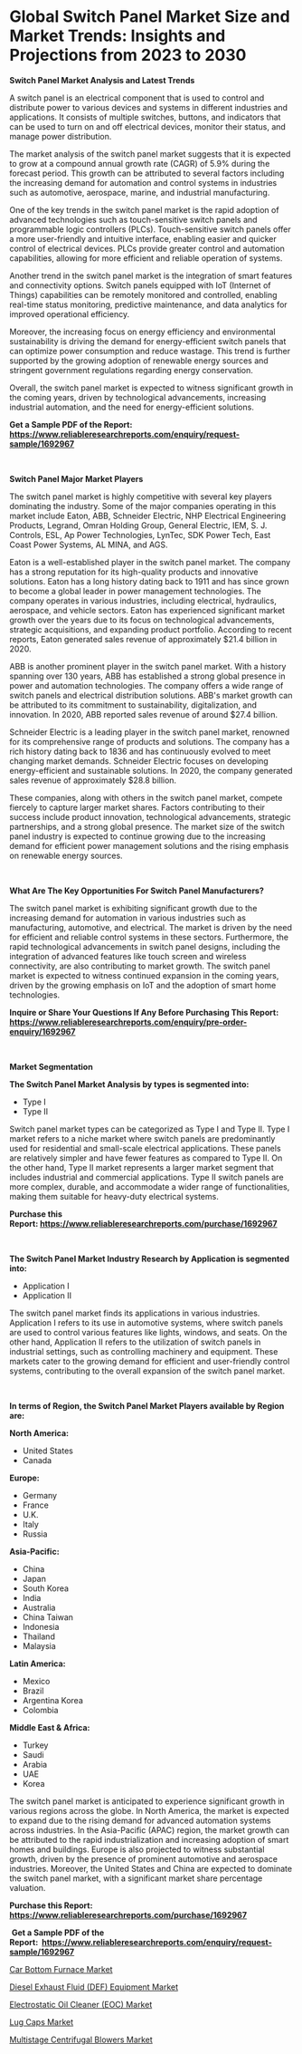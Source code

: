 <p><h1>Global Switch Panel Market Size and Market Trends: Insights and Projections from 2023 to 2030</h1></p><p><strong>Switch Panel Market Analysis and Latest Trends</strong></p>
<p><p>A switch panel is an electrical component that is used to control and distribute power to various devices and systems in different industries and applications. It consists of multiple switches, buttons, and indicators that can be used to turn on and off electrical devices, monitor their status, and manage power distribution.</p><p>The market analysis of the switch panel market suggests that it is expected to grow at a compound annual growth rate (CAGR) of 5.9% during the forecast period. This growth can be attributed to several factors including the increasing demand for automation and control systems in industries such as automotive, aerospace, marine, and industrial manufacturing.</p><p>One of the key trends in the switch panel market is the rapid adoption of advanced technologies such as touch-sensitive switch panels and programmable logic controllers (PLCs). Touch-sensitive switch panels offer a more user-friendly and intuitive interface, enabling easier and quicker control of electrical devices. PLCs provide greater control and automation capabilities, allowing for more efficient and reliable operation of systems.</p><p>Another trend in the switch panel market is the integration of smart features and connectivity options. Switch panels equipped with IoT (Internet of Things) capabilities can be remotely monitored and controlled, enabling real-time status monitoring, predictive maintenance, and data analytics for improved operational efficiency.</p><p>Moreover, the increasing focus on energy efficiency and environmental sustainability is driving the demand for energy-efficient switch panels that can optimize power consumption and reduce wastage. This trend is further supported by the growing adoption of renewable energy sources and stringent government regulations regarding energy conservation.</p><p>Overall, the switch panel market is expected to witness significant growth in the coming years, driven by technological advancements, increasing industrial automation, and the need for energy-efficient solutions.</p></p>
<p><strong>Get a Sample PDF of the Report:&nbsp; <a href="https://www.reliableresearchreports.com/enquiry/request-sample/1692967">https://www.reliableresearchreports.com/enquiry/request-sample/1692967</a></strong></p>
<p>&nbsp;</p>
<p><strong>Switch Panel Major Market Players</strong></p>
<p><p>The switch panel market is highly competitive with several key players dominating the industry. Some of the major companies operating in this market include Eaton, ABB, Schneider Electric, NHP Electrical Engineering Products, Legrand, Omran Holding Group, General Electric, IEM, S. J. Controls, ESL, Ap Power Technologies, LynTec, SDK Power Tech, East Coast Power Systems, AL MINA, and AGS.</p><p>Eaton is a well-established player in the switch panel market. The company has a strong reputation for its high-quality products and innovative solutions. Eaton has a long history dating back to 1911 and has since grown to become a global leader in power management technologies. The company operates in various industries, including electrical, hydraulics, aerospace, and vehicle sectors. Eaton has experienced significant market growth over the years due to its focus on technological advancements, strategic acquisitions, and expanding product portfolio. According to recent reports, Eaton generated sales revenue of approximately $21.4 billion in 2020.</p><p>ABB is another prominent player in the switch panel market. With a history spanning over 130 years, ABB has established a strong global presence in power and automation technologies. The company offers a wide range of switch panels and electrical distribution solutions. ABB's market growth can be attributed to its commitment to sustainability, digitalization, and innovation. In 2020, ABB reported sales revenue of around $27.4 billion.</p><p>Schneider Electric is a leading player in the switch panel market, renowned for its comprehensive range of products and solutions. The company has a rich history dating back to 1836 and has continuously evolved to meet changing market demands. Schneider Electric focuses on developing energy-efficient and sustainable solutions. In 2020, the company generated sales revenue of approximately $28.8 billion.</p><p>These companies, along with others in the switch panel market, compete fiercely to capture larger market shares. Factors contributing to their success include product innovation, technological advancements, strategic partnerships, and a strong global presence. The market size of the switch panel industry is expected to continue growing due to the increasing demand for efficient power management solutions and the rising emphasis on renewable energy sources.</p></p>
<p>&nbsp;</p>
<p><strong>What Are The Key Opportunities For Switch Panel Manufacturers?</strong></p>
<p><p>The switch panel market is exhibiting significant growth due to the increasing demand for automation in various industries such as manufacturing, automotive, and electrical. The market is driven by the need for efficient and reliable control systems in these sectors. Furthermore, the rapid technological advancements in switch panel designs, including the integration of advanced features like touch screen and wireless connectivity, are also contributing to market growth. The switch panel market is expected to witness continued expansion in the coming years, driven by the growing emphasis on IoT and the adoption of smart home technologies.</p></p>
<p><strong>Inquire or Share Your Questions If Any Before Purchasing This Report: <a href="https://www.reliableresearchreports.com/enquiry/pre-order-enquiry/1692967">https://www.reliableresearchreports.com/enquiry/pre-order-enquiry/1692967</a></strong></p>
<p>&nbsp;</p>
<p><strong>Market Segmentation</strong></p>
<p><strong>The Switch Panel Market Analysis by types is segmented into:</strong></p>
<p><ul><li>Type I</li><li>Type II</li></ul></p>
<p><p>Switch panel market types can be categorized as Type I and Type II. Type I market refers to a niche market where switch panels are predominantly used for residential and small-scale electrical applications. These panels are relatively simpler and have fewer features as compared to Type II. On the other hand, Type II market represents a larger market segment that includes industrial and commercial applications. Type II switch panels are more complex, durable, and accommodate a wider range of functionalities, making them suitable for heavy-duty electrical systems.</p></p>
<p><strong>Purchase this Report:&nbsp;<a href="https://www.reliableresearchreports.com/purchase/1692967">https://www.reliableresearchreports.com/purchase/1692967</a></strong></p>
<p>&nbsp;</p>
<p><strong>The Switch Panel Market Industry Research by Application is segmented into:</strong></p>
<p><ul><li>Application I</li><li>Application II</li></ul></p>
<p><p>The switch panel market finds its applications in various industries. Application I refers to its use in automotive systems, where switch panels are used to control various features like lights, windows, and seats. On the other hand, Application II refers to the utilization of switch panels in industrial settings, such as controlling machinery and equipment. These markets cater to the growing demand for efficient and user-friendly control systems, contributing to the overall expansion of the switch panel market.</p></p>
<p>&nbsp;</p>
<p><strong>In terms of Region, the Switch Panel Market Players available by Region are:</strong></p>
<p>
    <p> <strong> North America: </strong>
        <ul>
            <li>United States</li>
            <li>Canada</li>
        </ul>
        </p> 
    <p> <strong> Europe: </strong>
        <ul>
            <li>Germany</li>
            <li>France</li>
            <li>U.K.</li>
            <li>Italy</li>
            <li>Russia</li>
        </ul>
        </p> 
    <p> <strong> Asia-Pacific: </strong>
        <ul>
            <li>China</li>
            <li>Japan</li>
            <li>South Korea</li>
            <li>India</li>
            <li>Australia</li>
            <li>China Taiwan</li>
            <li>Indonesia</li>
            <li>Thailand</li>
            <li>Malaysia</li>
        </ul>
        </p> 
    <p> <strong> Latin America: </strong>
        <ul>
            <li>Mexico</li>
            <li>Brazil</li>
            <li>Argentina Korea</li>
            <li>Colombia</li>
        </ul>
        </p> 
    <p> <strong> Middle East & Africa: </strong>
        <ul>
            <li>Turkey</li>
            <li>Saudi</li>
            <li>Arabia</li>
            <li>UAE</li>
            <li>Korea</li>
        </ul>
    </p>
    </p>
<p><p>The switch panel market is anticipated to experience significant growth in various regions across the globe. In North America, the market is expected to expand due to the rising demand for advanced automation systems across industries. In the Asia-Pacific (APAC) region, the market growth can be attributed to the rapid industrialization and increasing adoption of smart homes and buildings. Europe is also projected to witness substantial growth, driven by the presence of prominent automotive and aerospace industries. Moreover, the United States and China are expected to dominate the switch panel market, with a significant market share percentage valuation.</p></p>
<p><strong>Purchase this Report: <a href="https://www.reliableresearchreports.com/purchase/1692967">https://www.reliableresearchreports.com/purchase/1692967</a></strong></p>
<p>&nbsp;<strong>Get a Sample PDF of the Report:&nbsp;&nbsp;<a href="https://www.reliableresearchreports.com/enquiry/request-sample/1692967">https://www.reliableresearchreports.com/enquiry/request-sample/1692967</a></strong></p>
<p><strong></strong></p>
<p><p><a href="https://www.linkedin.com/pulse/car-bottom-furnace-market-insights-players-forecast-till/">Car Bottom Furnace Market</a></p><p><a href="https://www.linkedin.com/pulse/diesel-exhaust-fluid-def-equipment-market-research-report-hemue/">Diesel Exhaust Fluid (DEF) Equipment Market</a></p><p><a href="https://www.linkedin.com/pulse/electrostatic-oil-cleaner-eoc-market-size-2023-2030-global/">Electrostatic Oil Cleaner (EOC) Market</a></p><p><a href="https://medium.com/@candaceking17/lug-caps-market-analysis-its-cagr-market-segmentation-and-global-industry-overview-ecc37b9ef27a">Lug Caps Market</a></p><p><a href="https://medium.com/@tiannathiel2023/multistage-centrifugal-blowers-market-trends-and-market-analysis-forecasted-for-period-2023-2030-be6e6e60ee31">Multistage Centrifugal Blowers Market</a></p></p>